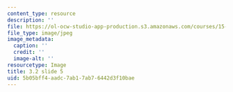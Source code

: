```yaml
---
content_type: resource
description: ''
file: https://ol-ocw-studio-app-production.s3.amazonaws.com/courses/15-s21-nuts-and-bolts-of-business-plans-january-iap-2014/5b05bff4aadc7ab17ab76442d3f10bae_Slide5.JPG
file_type: image/jpeg
image_metadata:
  caption: ''
  credit: ''
  image-alt: ''
resourcetype: Image
title: 3.2 slide 5
uid: 5b05bff4-aadc-7ab1-7ab7-6442d3f10bae
---
```

